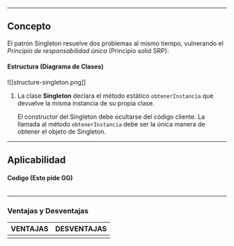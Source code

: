 
---
## Concepto

El patrón Singleton resuelve dos problemas al mismo tiempo, vulnerando el _Principio de responsabilidad única_ (Principio solid SRP):
#### Estructura (Diagrama de Clases)

![[structure-singleton.png]]
1. La clase **Singleton** declara el método estático `obtenerInstancia` que devuelve la misma instancia de su propia clase.

    El constructor del Singleton debe ocultarse del código cliente. La llamada al método `obtenerInstancia` debe ser la única manera de obtener el objeto de Singleton.

---
## Aplicabilidad


#### Codigo (Esto pide GG)

```java

```


---
### Ventajas y Desventajas

| **VENTAJAS** | **DESVENTAJAS** |
| ------------ | --------------- |
|              |                 |

